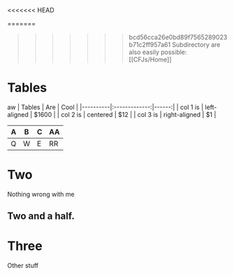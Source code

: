 <<<<<<< HEAD

=======
>>>>>>> bcd56cca26e0bd89f7565289023b71c2ff957a61
Subdirectory are also easily possible: [[CFJs/Home]]

# Tables

aw
| Tables   |      Are      |  Cool |
|----------|:-------------:|------:|
| col 1 is |  left-aligned | $1600 |
| col 2 is |    centered   |   $12 |
| col 3 is | right-aligned |    $1 |

|A|B|C|AA|
| --- | --- | --- | --- |
|Q|W   |    E | RR     |

# Two


Nothing wrong with me

## Two and a half.

# Three


Other stuff


